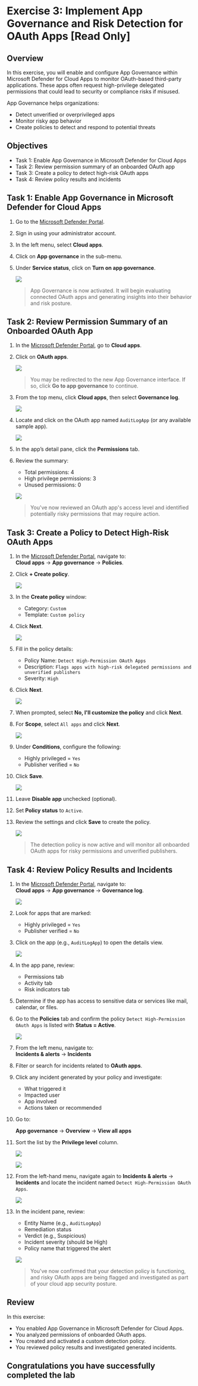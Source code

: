 # Exercise 3: Implement App Governance and Risk Detection for OAuth Apps [Read Only]

## Overview

In this exercise, you will enable and configure App Governance within Microsoft Defender for Cloud Apps to monitor OAuth-based third-party applications. These apps often request high-privilege delegated permissions that could lead to security or compliance risks if misused.

App Governance helps organizations:

- Detect unverified or overprivileged apps  
- Monitor risky app behavior  
- Create policies to detect and respond to potential threats

## Objectives

- Task 1: Enable App Governance in Microsoft Defender for Cloud Apps  
- Task 2: Review permission summary of an onboarded OAuth app  
- Task 3: Create a policy to detect high-risk OAuth apps  
- Task 4: Review policy results and incidents

## Task 1: Enable App Governance in Microsoft Defender for Cloud Apps

1. Go to the [Microsoft Defender Portal](https://security.microsoft.com).

1. Sign in using your administrator account.

1. In the left menu, select **Cloud apps**.

1. Click on **App governance** in the sub-menu.

1. Under **Service status**, click on **Turn on app governance**.
   
   ![](./media/g-5-1.png)

   > App Governance is now activated. It will begin evaluating connected OAuth apps and generating insights into their behavior and risk posture.

## Task 2: Review Permission Summary of an Onboarded OAuth App

1. In the [Microsoft Defender Portal](https://security.microsoft.com), go to **Cloud apps**.

1. Click on **OAuth apps**.
   
   ![](./media/g-5-2.png)

   > You may be redirected to the new App Governance interface. If so, click **Go to app governance** to continue.

1. From the top menu, click **Cloud apps**, then select **Governance log**.
   
   ![](./media/g-5-3.png)

1. Locate and click on the OAuth app named `AuditLogApp` (or any available sample app).

   ![](./media/g-5-3.png)

1. In the app’s detail pane, click the **Permissions** tab.

1. Review the summary:
   - Total permissions: 4  
   - High privilege permissions: 3  
   - Unused permissions: 0
   
   ![](./media/g-5-4.png)

   > You've now reviewed an OAuth app's access level and identified potentially risky permissions that may require action.

## Task 3: Create a Policy to Detect High-Risk OAuth Apps

1. In the [Microsoft Defender Portal](https://security.microsoft.com), navigate to:  
   **Cloud apps** → **App governance** → **Policies**.

1. Click **+ Create policy**.
   
   ![](./media/g-5-1.png)

1. In the **Create policy** window:
   - Category: `Custom`  
   - Template: `Custom policy`

1. Click **Next**.

   ![](./media/g-5-2.png)

1. Fill in the policy details:
   - Policy Name: `Detect High-Permission OAuth Apps`  
   - Description: `Flags apps with high-risk delegated permissions and unverified publishers`  
   - Severity: `High`

1. Click **Next**.

   ![](./media/g-5-3.png)

1. When prompted, select **No, I'll customize the policy** and click **Next**.

1. For **Scope**, select `All apps` and click **Next**.

   ![](./media/g-5-4.png)

1. Under **Conditions**, configure the following:
   - Highly privileged = `Yes`  
   - Publisher verified = `No`

1. Click **Save**.

    ![](./media/g-5-5.png)

1. Leave **Disable app** unchecked (optional).

1. Set **Policy status** to `Active`.

1. Review the settings and click **Save** to create the policy.

    ![](./media/g-5-8.png)

   > The detection policy is now active and will monitor all onboarded OAuth apps for risky permissions and unverified publishers.

## Task 4: Review Policy Results and Incidents

1. In the [Microsoft Defender Portal](https://security.microsoft.com), navigate to:  
   **Cloud apps** → **App governance** → **Governance log**.

   ![](./media/g-5-10.png)

1. Look for apps that are marked:
   - Highly privileged = `Yes`  
   - Publisher verified = `No`

1. Click on the app (e.g., `AuditLogApp`) to open the details view.
 
   ![](./media/g-5-11.png)

1. In the app pane, review:
   - Permissions tab  
   - Activity tab  
   - Risk indicators tab

1. Determine if the app has access to sensitive data or services like mail, calendar, or files.

1. Go to the **Policies** tab and confirm the policy `Detect High-Permission OAuth Apps` is listed with **Status = Active**.

   ![](./media/g-5-12.png)

1. From the left menu, navigate to:  
   **Incidents & alerts** → **Incidents**

1. Filter or search for incidents related to **OAuth apps**.

1. Click any incident generated by your policy and investigate:
   - What triggered it  
   - Impacted user  
   - App involved  
   - Actions taken or recommended

1. Go to:

    **App governance** → **Overview** → **View all apps**

1. Sort the list by the **Privilege level** column.

    ![](./media/g-5-15.png)

    ![](./media/g-5-16.png)

1. From the left-hand menu, navigate again to **Incidents & alerts** → **Incidents** and locate the incident named `Detect High-Permission OAuth Apps`.

    ![](./media/a-1-1.png)

1. In the incident pane, review:
    - Entity Name (e.g., `AuditLogApp`)  
    - Remediation status  
    - Verdict (e.g., Suspicious)  
    - Incident severity (should be High)  
    - Policy name that triggered the alert
   
    ![](./media/a-1-2.png)

   > You've now confirmed that your detection policy is functioning, and risky OAuth apps are being flagged and investigated as part of your cloud app security posture.

## Review

In this exercise:

  - You enabled App Governance in Microsoft Defender for Cloud Apps.  
  - You analyzed permissions of onboarded OAuth apps.  
  - You created and activated a custom detection policy.  
  - You reviewed policy results and investigated generated incidents.

## Congratulations you have successfully completed the lab

